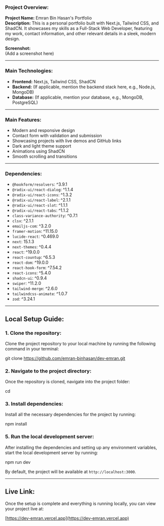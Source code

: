 ### Project Overview:

**Project Name:** Emran Bin Hasan's Portfolio  
**Description:** This is a personal portfolio built with Next.js, Tailwind CSS, and ShadCN. It showcases my skills as a Full-Stack Web Developer, featuring my work, contact information, and other relevant details in a sleek, modern design.

**Screenshot:**  
(Add a screenshot here)

---

### Main Technologies:
- **Frontend:** Next.js, Tailwind CSS, ShadCN
- **Backend:** (If applicable, mention the backend stack here, e.g., Node.js, MongoDB)
- **Database:** (If applicable, mention your database, e.g., MongoDB, PostgreSQL)

---

### Main Features:
- Modern and responsive design
- Contact form with validation and submission
- Showcasing projects with live demos and GitHub links
- Dark and light theme support
- Animations using ShadCN
- Smooth scrolling and transitions

---

### Dependencies:
- `@hookform/resolvers`: ^3.9.1
- `@radix-ui/react-dialog`: ^1.1.4
- `@radix-ui/react-icons`: ^1.3.2
- `@radix-ui/react-label`: ^2.1.1
- `@radix-ui/react-slot`: ^1.1.1
- `@radix-ui/react-tabs`: ^1.1.2
- `class-variance-authority`: ^0.7.1
- `clsx`: ^2.1.1
- `emailjs-com`: ^3.2.0
- `framer-motion`: ^11.15.0
- `lucide-react`: ^0.469.0
- `next`: 15.1.3
- `next-themes`: ^0.4.4
- `react`: ^19.0.0
- `react-countup`: ^6.5.3
- `react-dom`: ^19.0.0
- `react-hook-form`: ^7.54.2
- `react-icons`: ^5.4.0
- `shadcn-ui`: ^0.9.4
- `swiper`: ^11.2.0
- `tailwind-merge`: ^2.6.0
- `tailwindcss-animate`: ^1.0.7
- `zod`: ^3.24.1

---
## Local Setup Guide:

### 1. Clone the repository:
Clone the project repository to your local machine by running the following command in your terminal:

git clone https://github.com/emran-binhasan/dev-emran.git



### 2. Navigate to the project directory:
Once the repository is cloned, navigate into the project folder:

cd <your-project-folder>

### 3. Install dependencies:
Install all the necessary dependencies for the project by running:

npm install


### 5. Run the local development server:
After installing the dependencies and setting up any environment variables, start the local development server by running:

npm run dev

By default, the project will be available at `http://localhost:3000`.





---

## Live Link:
Once the setup is complete and everything is running locally, you can view your project live at:

[https://dev-emran.vercel.app](https://dev-emran.vercel.app)

